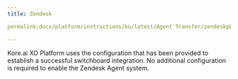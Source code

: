 ```yaml
---
title: Zendesk

permalink:docs/platform/instructions/ko/latest/Agent Transfer/zendeskpbconfig

---
```


<container>
  
Kore.ai XO Platform uses the configuration that has been provided to establish a successful switchboard integration. No additional configuration is required to enable the Zendesk Agent system.

</container>
  
  
